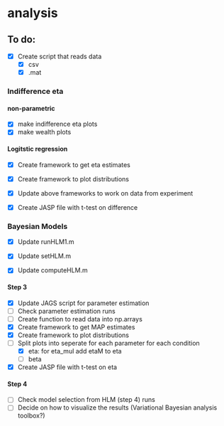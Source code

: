 # analysis

## To do:
- [x] Create script that reads data
  - [x] csv
  - [x] .mat
  
### Indifference eta

#### non-parametric
- [x] make indifference eta plots
- [x] make wealth plots

#### Logitstic regression
- [X] Create framework to get eta estimates
- [X] Create framework to plot distributions
- [x] Update above frameworks to work on data from experiment
- [x] Create JASP file with t-test on difference


### Bayesian Models
- [x] Update runHLM1.m
- [x] Update setHLM.m
- [x] Update computeHLM.m


#### Step 3
- [x] Update JAGS script for parameter estimation
- [ ] Check parameter estimation runs
- [ ] Create function to read data into np.arrays
- [X] Create framework to get MAP estimates
- [X] Create framework to plot distributions
- [ ] Split plots into seperate for each parameter for each condition
  - [X] eta: for eta_mul add etaM to eta
  - [ ] beta
- [X] Create JASP file with t-test on eta

#### Step 4
- [ ] Check model selection from HLM (step 4) runs
- [ ] Decide on how to visualize the results (Variational Bayesian analysis toolbox?) 
